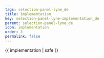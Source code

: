 ```yaml
---
tags: selection-panel-lyne_de
title: Implementation
key: selection-panel-lyne-implementation_de
parent: selection-panel-lyne_de
icon: implementation
order: 3
permalink: false  
---
```

 {{ implementation | safe }}


